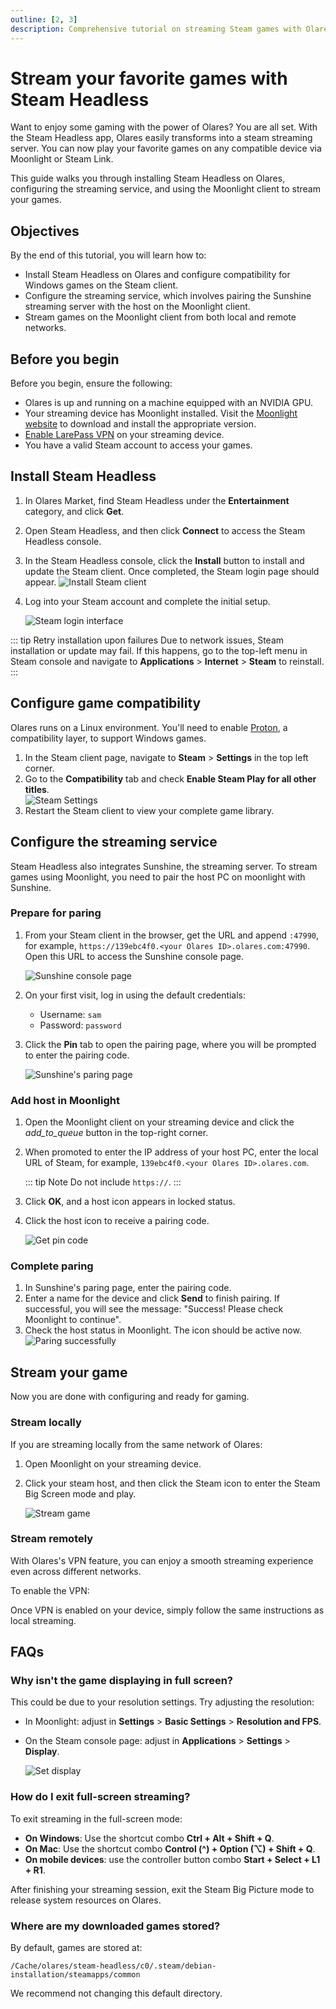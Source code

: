 ```yaml
---
outline: [2, 3]
description: Comprehensive tutorial on streaming Steam games with Olares. Learn to install Steam Headless, configure the streaming service, and stream games on Moonlight from both local and remote networks.
---
```


# Stream your favorite games with Steam Headless

Want to enjoy some gaming with the power of Olares? You are all set. With the Steam Headless app, Olares easily transforms into a steam streaming server. You can now play your favorite games on any compatible device via Moonlight or Steam Link.

This guide walks you through installing Steam Headless on Olares, configuring the streaming service, and using the Moonlight client to stream your games.


## Objectives

By the end of this tutorial, you will learn how to:

- Install Steam Headless on Olares and configure compatibility for Windows games on the Steam client.
- Configure the streaming service, which involves pairing the Sunshine streaming server with the host on the Moonlight client.
- Stream games on the Moonlight client from both local and remote networks.

## Before you begin 

Before you begin, ensure the following:

- Olares is up and running on a machine equipped with an NVIDIA GPU.
- Your streaming device has Moonlight installed. Visit the [Moonlight website](https://moonlight-stream.org/) to download and install the appropriate version.
- [Enable LarePass VPN](../manual/larepass/private-network.md#enable-vpn-on-larepass) on your streaming device.
- You have a valid Steam account to access your games.

## Install Steam Headless

1. In Olares Market, find Steam Headless under the **Entertainment** category, and click **Get**.  
2. Open Steam Headless, and then click **Connect** to access the Steam Headless console.
3. In the Steam Headless console, click the **Install** button to install and update the Steam client. Once completed, the Steam login page should appear.
   ![Install Steam client](/images/manual/tutorials/install-steam-client.png#bordered)

4. Log into your Steam account and complete the initial setup.

   ![Steam login interface](/images/manual/tutorials/steam-login.png#bordered)

::: tip Retry installation upon failures
Due to network issues, Steam installation or update may fail. If this happens, go to the top-left menu in Steam console and navigate to **Applications** > **Internet** > **Steam** to reinstall.
:::

## Configure game compatibility

Olares runs on a Linux environment. You'll need to enable [Proton](https://github.com/ValveSoftware/Proton), a compatibility layer, to support Windows games.

1. In the Steam client page, navigate to **Steam** > **Settings** in the top left corner.
2. Go to the **Compatibility** tab and check **Enable Steam Play for all other titles**.  
   ![Steam Settings](/images/manual/tutorials/steam-setting.png#bordered)
3. Restart the Steam client to view your complete game library.  

## Configure the streaming service

Steam Headless also integrates Sunshine, the streaming server. To stream games using Moonlight, you need to pair the host PC on moonlight with Sunshine. 

### Prepare for paring

1. From your Steam client in the browser, get the URL and append `:47990`, for example, `https://139ebc4f0.<your Olares ID>.olares.com:47990`. Open this URL to access the Sunshine console page.

   ![Sunshine console page](/images/manual/tutorials/access-sunshine.png#bordered)

2. On your first visit, log in using the default credentials:  
   - Username: `sam`  
   - Password: `password` 

3. Click the **Pin** tab to open the pairing page, where you will be prompted to enter the pairing code.
   
   ![Sunshine's paring page](/images/manual/tutorials/pin-sunshine.png#bordered)


### Add host in Moonlight

1. Open the Moonlight client on your streaming device and click the <i class="material-symbols-outlined">add_to_queue</i> button in the top-right corner.

2. When promoted to enter the IP address of your host PC, enter the local URL of Steam, for example, `139ebc4f0.<your Olares ID>.olares.com`.

   ::: tip Note
   Do not include `https://`.
   ::: 

3. Click **OK**, and a host icon appears in locked status.
4. Click the host icon to receive a pairing code.

   ![Get pin code](/images/manual/tutorials/get-pin-code.png#bordered)

### Complete paring

1. In Sunshine's paring page, enter the pairing code.
2. Enter a name for the device and click **Send** to finish pairing. If successful, you will see the message: "Success! Please check Moonlight to continue".
3. Check the host status in Moonlight. The icon should be active now. 
   ![Paring successfully](/images/manual/tutorials/active-host-moonlight.png#bordered)  

## Stream your game

Now you are done with configuring and ready for gaming. 

### Stream locally 

If you are streaming locally from the same network of Olares:

1. Open Moonlight on your streaming device.
2. Click your steam host, and then click the Steam icon to enter the Steam Big Screen mode and play. 

   ![Stream game](/images/manual/tutorials/stream-success.png#bordered)

### Stream remotely 

With Olares's VPN feature, you can enjoy a smooth streaming experience even across different networks.

To enable the VPN:

<!--@include: ./remote.reusables.md{4,22}-->

Once VPN is enabled on your device, simply follow the same instructions as local streaming.

## FAQs

### Why isn't the game displaying in full screen?

This could be due to your resolution settings. Try adjusting the resolution:
- In Moonlight: adjust in **Settings** > **Basic Settings** > **Resolution and FPS**.
- On the Steam console page: adjust in **Applications** > **Settings** > **Display**.  
  
  ![Set display](/images/manual/tutorials/set-steam-display.png#bordered)

### How do I exit full-screen streaming?

To exit streaming in the full-screen mode:
- **On Windows**: Use the shortcut combo **Ctrl + Alt + Shift + Q**.  
- **On Mac**: Use the shortcut combo **Control (^) + Option (⌥) + Shift + Q**. 
- **On mobile devices**: use the controller button combo **Start + Select + L1 + R1**.  

After finishing your streaming session, exit the Steam Big Picture mode to release system resources on Olares.

### Where are my downloaded games stored?

By default, games are stored at: 

`/Cache/olares/steam-headless/c0/.steam/debian-installation/steamapps/common`

We recommend not changing this default directory.






 



